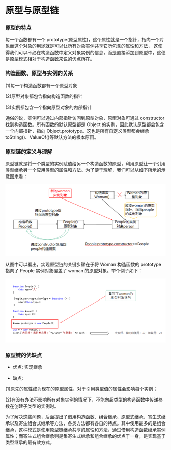 # 原型与原型链

### 原型的特点

每一个函数都有一个 prototype(原型属性)，这个属性就是一个指针，指向一个对象而这个对象的用途就是可以让所有对象实例共享它所包含的属性和方法，
这使得我们可以不必在构造函数中定义对象实例的信息，而是直接添加到原型中，这便是原型模式相对于构造函数来说的优点所在。

### 构造函数、原型与实例的关系

(1)每一个构造函数都有一个原型对象

(2)原型对象都包含指向构造函数的指针

(3)实例都包含一个指向原型对象的内部指针

通俗的说，实例可以通过内部指针访问到原型对象，原型对象可通过 constructor 找到构造函数。所有函数的默认原型都是 Object 的实例，因此默认原型都会包含一个内部指针，指向 Object.prototype。这也是所有自定义类型都会继承 toString()、ValueOf()等默认方法的根本原因。

### 原型链的定义与理解

原型链就是将一个类型的实例赋值给另一个构造函数的原型，利用原型让一个引用类型继承另一个应用类型的属性和方法。为了便于理解，我们可以从如下所示的示意图来看：

![原型链](../images/yxl.png)

从图中可以看出，实现原型链的关键步骤在于将 Woman 构造函数的 prototype 指向了 People 实例对象覆盖了 woman 的原型对象。举个例子如下：

![原型链](../images/yxl2.png)

### 原型链的优缺点

- 优点:
 实现继承

- 缺点:
  
(1)原先的属性成为现在的原型属性，对于引用类型值的属性会影响每个实例；

(2)在没有办法不影响所有对象实例的情况下，不能向超类型的构造函数中传递参数在创建子类型的实例时。

为了解决这些问题，后面提出了借用构造函数、组合继承、原型式继承、寄生式继承以及寄生组合式继承等方法，各类方法都有各自的特点。其中使用最多的是组合继承，这种模式是使用原型链继承共享的属性和方法，通过借用构造函数继承实例属性；而寄生式组合继承则是集寄生式继承和组合继承的优点于一身，是实现基于类型继承的最有效方式。
